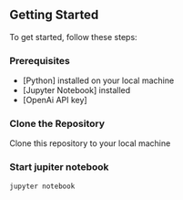 ## Getting Started

To get started, follow these steps:

### Prerequisites

- [Python] installed on your local machine
- [Jupyter Notebook] installed
- [OpenAi API key]

### Clone the Repository

Clone this repository to your local machine

### Start jupiter notebook

```bash
jupyter notebook
```

